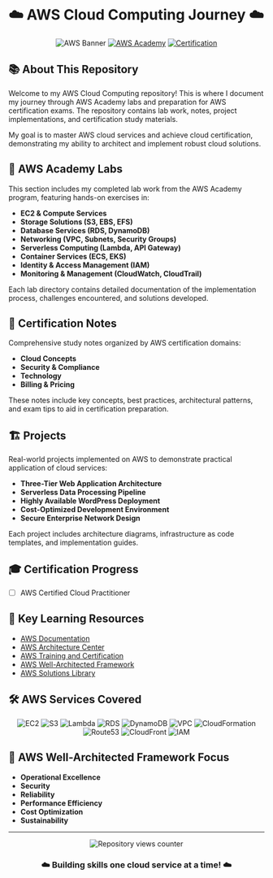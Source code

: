 # ☁️ AWS Cloud Computing Journey ☁️

<div align="center">
  
![AWS Banner](https://img.shields.io/badge/AWS-Cloud_Certification-FF9900?style=for-the-badge&logo=amazon-aws&logoColor=white)
[![AWS Academy](https://img.shields.io/badge/AWS_Academy-Labs-232F3E?style=for-the-badge&logo=amazon-aws&logoColor=white)](https://aws.amazon.com/training/awsacademy/)
[![Certification](https://img.shields.io/badge/AWS-Certification_Prep-FF9900?style=for-the-badge&logo=amazon-aws&logoColor=white)](https://aws.amazon.com/certification/)

</div>

## 📚 About This Repository

Welcome to my AWS Cloud Computing repository! This is where I document my journey through AWS Academy labs and preparation for AWS certification exams. The repository contains lab work, notes, project implementations, and certification study materials.

My goal is to master AWS cloud services and achieve cloud certification, demonstrating my ability to architect and implement robust cloud solutions.

## 🔧 AWS Academy Labs

This section includes my completed lab work from the AWS Academy program, featuring hands-on exercises in:

- **EC2 & Compute Services**
- **Storage Solutions (S3, EBS, EFS)**
- **Database Services (RDS, DynamoDB)**
- **Networking (VPC, Subnets, Security Groups)**
- **Serverless Computing (Lambda, API Gateway)**
- **Container Services (ECS, EKS)**
- **Identity & Access Management (IAM)**
- **Monitoring & Management (CloudWatch, CloudTrail)**

Each lab directory contains detailed documentation of the implementation process, challenges encountered, and solutions developed.

## 📝 Certification Notes

Comprehensive study notes organized by AWS certification domains:

- **Cloud Concepts**
- **Security & Compliance**
- **Technology**
- **Billing & Pricing**

These notes include key concepts, best practices, architectural patterns, and exam tips to aid in certification preparation.

## 🏗️ Projects

Real-world projects implemented on AWS to demonstrate practical application of cloud services:

- **Three-Tier Web Application Architecture**
- **Serverless Data Processing Pipeline**
- **Highly Available WordPress Deployment**
- **Cost-Optimized Development Environment**
- **Secure Enterprise Network Design**

Each project includes architecture diagrams, infrastructure as code templates, and implementation guides.

## 🎓 Certification Progress

- [ ] AWS Certified Cloud Practitioner

## 🌟 Key Learning Resources

- [AWS Documentation](https://docs.aws.amazon.com/)
- [AWS Architecture Center](https://aws.amazon.com/architecture/)
- [AWS Training and Certification](https://aws.amazon.com/training/)
- [AWS Well-Architected Framework](https://aws.amazon.com/architecture/well-architected/)
- [AWS Solutions Library](https://aws.amazon.com/solutions/)

## 🛠️ AWS Services Covered

<div align="center">
  
![EC2](https://img.shields.io/badge/AWS-EC2-FF9900?style=flat-square&logo=amazon-aws&logoColor=white)
![S3](https://img.shields.io/badge/AWS-S3-569A31?style=flat-square&logo=amazon-aws&logoColor=white)
![Lambda](https://img.shields.io/badge/AWS-Lambda-FF9900?style=flat-square&logo=amazon-aws&logoColor=white)
![RDS](https://img.shields.io/badge/AWS-RDS-527FFF?style=flat-square&logo=amazon-aws&logoColor=white)
![DynamoDB](https://img.shields.io/badge/AWS-DynamoDB-4053D6?style=flat-square&logo=amazon-aws&logoColor=white)
![VPC](https://img.shields.io/badge/AWS-VPC-FF9900?style=flat-square&logo=amazon-aws&logoColor=white)
![CloudFormation](https://img.shields.io/badge/AWS-CloudFormation-FF9900?style=flat-square&logo=amazon-aws&logoColor=white)
![Route53](https://img.shields.io/badge/AWS-Route53-8C4FFF?style=flat-square&logo=amazon-aws&logoColor=white)
![CloudFront](https://img.shields.io/badge/AWS-CloudFront-FF9900?style=flat-square&logo=amazon-aws&logoColor=white)
![IAM](https://img.shields.io/badge/AWS-IAM-FF9900?style=flat-square&logo=amazon-aws&logoColor=white)

</div>

## 🔄 AWS Well-Architected Framework Focus

- **Operational Excellence**
- **Security**
- **Reliability**
- **Performance Efficiency**
- **Cost Optimization**
- **Sustainability**

---

<div align="center">
  <img src="https://komarev.com/ghpvc/?username=your-username&color=FF9900&style=flat-square&label=Repository+Views" alt="Repository views counter"/>
  
  <h3>☁️ Building skills one cloud service at a time! ☁️</h3>
</div>

